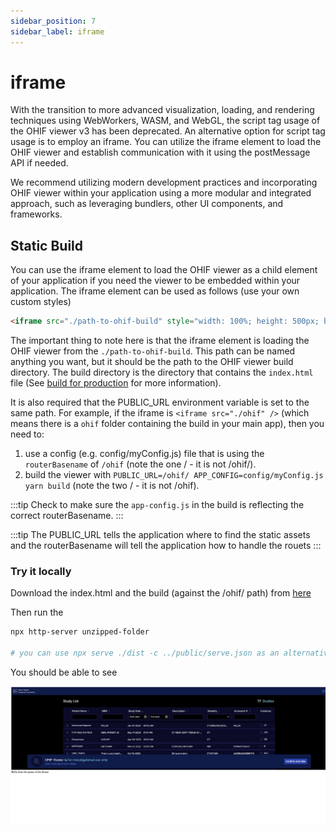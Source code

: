 ```yaml
---
sidebar_position: 7
sidebar_label: iframe
---
```


# iframe

With the transition to more advanced visualization, loading, and rendering techniques using WebWorkers, WASM, and WebGL, the script tag usage of the OHIF viewer v3 has been deprecated.
An alternative option for script tag usage is to employ an iframe. You can utilize the iframe element to load the OHIF viewer and establish communication with it using the postMessage API if needed.

We recommend utilizing modern development practices and incorporating OHIF viewer within your application using a more modular and integrated approach, such as leveraging bundlers, other UI
components, and frameworks.

## Static Build

You can use the iframe element to load the OHIF viewer as a child element of your application if you need the
viewer to be embedded within your application. The iframe element can be used as follows (use your own custom styles)

```html
<iframe src="./path-to-ohif-build" style="width: 100%; height: 500px; border: none"/>
```

The important thing to note here is that the iframe element is loading the OHIF viewer from the `./path-to-ohif-build`. This path can be
named anything you want, but it should be the path to the OHIF viewer build directory. The build directory is the directory that
contains the `index.html` file (See [build for production](./build-for-production.md) for more information).

It is also required that the PUBLIC_URL environment variable is set to the same path. For example, if the iframe is
`<iframe src="./ohif" />` (which means there is a `ohif` folder containing the build in your main app), then you need to:

1. use a config (e.g. config/myConfig.js) file that is using the `routerBasename` of `/ohif` (note the one / - it is not /ohif/).
2. build the viewer with `PUBLIC_URL=/ohif/ APP_CONFIG=config/myConfig.js yarn build` (note the two / - it is not /ohif).

:::tip
Check to make sure the `app-config.js` in the build is reflecting the correct routerBasename.
:::

:::tip
The PUBLIC_URL tells the application where to find the static assets and the routerBasename will tell the application how to handle the rouets
:::

### Try it locally

Download the index.html and the build (against the /ohif/ path) from [here](https://ohif-assets-new.s3.us-east-1.amazonaws.com/iframe-basic/Archive.zip)

Then run the

```bash
npx http-server unzipped-folder

# you can use npx serve ./dist -c ../public/serve.json as an alternative to http-server
```

You should be able to see

![Alt text](../assets/img/iframe-basic.png)
